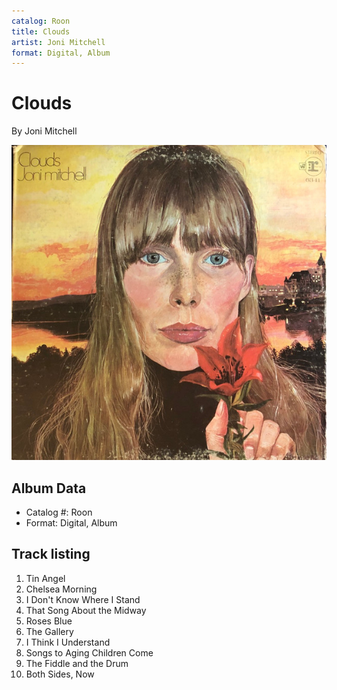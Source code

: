 ```yaml
---
catalog: Roon
title: Clouds
artist: Joni Mitchell
format: Digital, Album
---
```


# Clouds

By Joni Mitchell

![](../../assets/albumcovers/Joni_Mitchell-Clouds.png)

## Album Data

- Catalog #: Roon
- Format: Digital, Album


## Track listing


1. Tin Angel
2. Chelsea Morning
3. I Don't Know Where I Stand
4. That Song About the Midway
5. Roses Blue
6. The Gallery
7. I Think I Understand
8. Songs to Aging Children Come
9. The Fiddle and the Drum
10. Both Sides, Now

